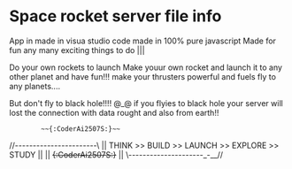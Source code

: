 # Space rocket server file info
App in made in visua studio code 
made in 100% pure javascript
Made for fun any many exciting things to do |||

Do your own rockets to launch
Make youur own rocket and launch it to any other planet and have fun!!!
make your thrusters powerful and fuels 
fly to any planets....

But don't fly to black hole!!!! @_@
if you flyies to black hole your server will lost the
connection with data rought and also from earth!!

            ~~{:CoderAi2507S:}~~
//-_-_-_-_-_-_-_-_-_-_-_-_-_-_-_-_-_-_-_-_-_-_-\\
|| THINK >> BUILD >> LAUNCH >> EXPLORE >> STUDY ||
||             ~~{:CoderAi2507S:}~~             ||
\\-_-_-_-_-_-_-_-_-_-_-_-_-_-_-_-_-_-_-_-_-_-__//